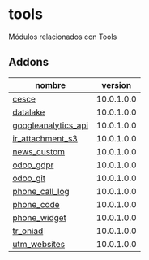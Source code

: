 tools
=========
Módulos relacionados con Tools


Addons
----------------
nombre | version
--- | ---
[cesce](cesce/) | 10.0.1.0.0
[datalake](datalake/) | 10.0.1.0.0
[googleanalytics_api](googleanalytics_api/) | 10.0.1.0.0
[ir_attachment_s3](ir_attachment_s3/) | 10.0.1.0.0
[news_custom](news_custom/) | 10.0.1.0.0
[odoo_gdpr](odoo_gdpr/) | 10.0.1.0.0
[odoo_git](odoo_git/) | 10.0.1.0.0
[phone_call_log](phone_call_log/) | 10.0.1.0.0
[phone_code](phone_code/) | 10.0.1.0.0
[phone_widget](phone_widget/) | 10.0.1.0.0
[tr_oniad](tr_oniad/) | 10.0.1.0.0
[utm_websites](utm_websites/) | 10.0.1.0.0
